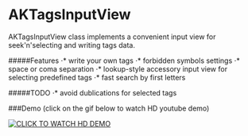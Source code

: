 AKTagsInputView
===============
AKTagsInputView class implements a convenient input view for seek'n'selecting and writing tags data.

#####Features
⋅* write your own tags
⋅* forbidden symbols settings
⋅* space or coma separation
⋅* lookup-style accessory input view for selecting predefined tags
⋅* fast search by first letters

#####TODO
⋅* avoid dublications for selected tags

###Demo
(click on the gif below to watch HD youtube demo)


[![CLICK TO WATCH HD DEMO](http://cdn.makeagif.com/media/6-01-2014/anzpi7.gif)](http://www.youtube.com/watch?v=WURx-ZjOATQ)




